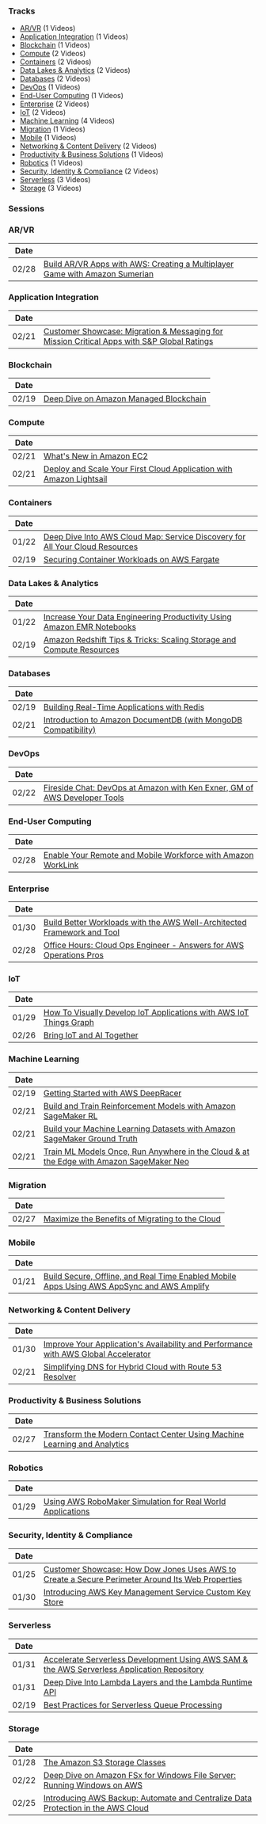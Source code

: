 


### Tracks

* [AR/VR](#0) (1 Videos)
* [Application Integration](#1) (1 Videos)
* [Blockchain](#2) (1 Videos)
* [Compute](#3) (2 Videos)
* [Containers](#4) (2 Videos)
* [Data Lakes & Analytics](#5) (2 Videos)
* [Databases](#6) (2 Videos)
* [DevOps](#7) (1 Videos)
* [End-User Computing](#8) (1 Videos)
* [Enterprise](#9) (2 Videos)
* [IoT](#10) (2 Videos)
* [Machine Learning](#11) (4 Videos)
* [Migration](#12) (1 Videos)
* [Mobile](#13) (1 Videos)
* [Networking & Content Delivery](#14) (2 Videos)
* [Productivity & Business Solutions](#15) (1 Videos)
* [Robotics](#16) (1 Videos)
* [Security, Identity & Compliance](#17) (2 Videos)
* [Serverless](#18) (3 Videos)
* [Storage](#19) (3 Videos)







### Sessions


### AR/VR <a name="0"></a>

| Date |       |
|-|-|
|02/28|<a href="https://www.youtube.com/watch?v=y6hHHy9z0Vo" target="_blank">Build AR/VR Apps with AWS: Creating a Multiplayer Game with Amazon Sumerian </a>| 




### Application Integration <a name="1"></a>

| Date |       |
|-|-|
|02/21|<a href="https://www.youtube.com/watch?v=Z5CvI5yKA-E" target="_blank">Customer Showcase: Migration & Messaging for Mission Critical Apps with S&P Global Ratings </a>| 




### Blockchain <a name="2"></a>

| Date |       |
|-|-|
|02/19|<a href="https://www.youtube.com/watch?v=Zyv8OXyAdVk" target="_blank">Deep Dive on Amazon Managed Blockchain </a>| 




### Compute <a name="3"></a>

| Date |       |
|-|-|
|02/21|<a href="https://www.youtube.com/watch?v=9pMJfOq_PsM" target="_blank">What's New in Amazon EC2 </a>| 
|02/21|<a href="https://www.youtube.com/watch?v=l8bRhno-LEo" target="_blank">Deploy and Scale Your First Cloud Application with Amazon Lightsail </a>| 




### Containers <a name="4"></a>

| Date |       |
|-|-|
|01/22|<a href="https://www.youtube.com/watch?v=0a-J_Ki_GwY" target="_blank">Deep Dive Into AWS Cloud Map: Service Discovery for All Your Cloud Resources </a>| 
|02/19|<a href="https://www.youtube.com/watch?v=PkR2hu1HCCY" target="_blank">Securing Container Workloads on AWS Fargate </a>| 




### Data Lakes & Analytics <a name="5"></a>

| Date |       |
|-|-|
|01/22|<a href="https://www.youtube.com/watch?v=qv1ErFMmhC4" target="_blank">Increase Your Data Engineering Productivity Using Amazon EMR Notebooks </a>| 
|02/19|<a href="https://www.youtube.com/watch?v=ScWtlH-kHz4" target="_blank">Amazon Redshift Tips & Tricks: Scaling Storage and Compute Resources </a>| 




### Databases <a name="6"></a>

| Date |       |
|-|-|
|02/19|<a href="https://www.youtube.com/watch?v=WhaDAnt6mx4" target="_blank">Building Real-Time Applications with Redis </a>| 
|02/21|<a href="https://www.youtube.com/watch?v=gfzq2AjKsCI" target="_blank">Introduction to Amazon DocumentDB (with MongoDB Compatibility) </a>| 




### DevOps <a name="7"></a>

| Date |       |
|-|-|
|02/22|<a href="https://www.youtube.com/watch?v=FlZm3nFMIAM" target="_blank">Fireside Chat: DevOps at Amazon with Ken Exner, GM of AWS Developer Tools </a>| 




### End-User Computing <a name="8"></a>

| Date |       |
|-|-|
|02/28|<a href="https://www.youtube.com/watch?v=g9ykPf73hb4" target="_blank">Enable Your Remote and Mobile Workforce with Amazon WorkLink </a>| 




### Enterprise <a name="9"></a>

| Date |       |
|-|-|
|01/30|<a href="https://www.youtube.com/watch?v=MfxF-FYEFjY" target="_blank">Build Better Workloads with the AWS Well-Architected Framework and Tool </a>| 
|02/28|<a href="https://www.youtube.com/watch?v=vyqXED0jwcc" target="_blank">Office Hours: Cloud Ops Engineer - Answers for AWS Operations Pros </a>| 




### IoT <a name="10"></a>

| Date |       |
|-|-|
|01/29|<a href="https://www.youtube.com/watch?v=aGUhKwZp6lk" target="_blank">How To Visually Develop IoT Applications with AWS IoT Things Graph </a>| 
|02/26|<a href="https://www.youtube.com/watch?v=hQ0Pe9roU34" target="_blank">Bring IoT and AI Together </a>| 




### Machine Learning <a name="11"></a>

| Date |       |
|-|-|
|02/19|<a href="https://www.youtube.com/watch?v=gNmWrezkY0s" target="_blank">Getting Started with AWS DeepRacer </a>| 
|02/21|<a href="https://www.youtube.com/watch?v=xGD6rkPuQ7Q" target="_blank">Build and Train Reinforcement Models with Amazon SageMaker RL </a>| 
|02/21|<a href="https://www.youtube.com/watch?v=PiDa6E36jnQ" target="_blank">Build your Machine Learning Datasets with Amazon SageMaker Ground Truth </a>| 
|02/21|<a href="https://www.youtube.com/watch?v=waKMyWUFvQY" target="_blank">Train ML Models Once, Run Anywhere in the Cloud & at the Edge with Amazon SageMaker Neo </a>| 




### Migration <a name="12"></a>

| Date |       |
|-|-|
|02/27|<a href="https://www.youtube.com/watch?v=dZUi8InI030" target="_blank">Maximize the Benefits of Migrating to the Cloud </a>| 




### Mobile <a name="13"></a>

| Date |       |
|-|-|
|01/21|<a href="https://www.youtube.com/watch?v=_AdJGAVTTbg" target="_blank">Build Secure, Offline, and Real Time Enabled Mobile Apps Using AWS AppSync and AWS Amplify </a>| 




### Networking & Content Delivery <a name="14"></a>

| Date |       |
|-|-|
|01/30|<a href="https://www.youtube.com/watch?v=ZuYHiIWSglM" target="_blank">Improve Your Application's Availability and Performance with AWS Global Accelerator </a>| 
|02/21|<a href="https://www.youtube.com/watch?v=Rka2rs0J9BI" target="_blank">Simplifying DNS for Hybrid Cloud with Route 53 Resolver </a>| 




### Productivity & Business Solutions <a name="15"></a>

| Date |       |
|-|-|
|02/27|<a href="https://www.youtube.com/watch?v=hEouN4c-5fo" target="_blank">Transform the Modern Contact Center Using Machine Learning and Analytics </a>| 




### Robotics <a name="16"></a>

| Date |       |
|-|-|
|01/29|<a href="https://www.youtube.com/watch?v=eQYUAMFvpLg" target="_blank">Using AWS RoboMaker Simulation for Real World Applications </a>| 




### Security, Identity & Compliance <a name="17"></a>

| Date |       |
|-|-|
|01/25|<a href="https://www.youtube.com/watch?v=Nqt_JDan7oc" target="_blank">Customer Showcase: How Dow Jones Uses AWS to Create a Secure Perimeter Around Its Web Properties </a>| 
|01/30|<a href="https://www.youtube.com/watch?v=ksnHLFxgXcI" target="_blank">Introducing AWS Key Management Service Custom Key Store </a>| 




### Serverless <a name="18"></a>

| Date |       |
|-|-|
|01/31|<a href="https://www.youtube.com/watch?v=AWJk7Ek9oOU" target="_blank">Accelerate Serverless Development Using AWS SAM & the AWS Serverless Application Repository </a>| 
|01/31|<a href="https://www.youtube.com/watch?v=gCQHulp3aVo" target="_blank">Deep Dive Into Lambda Layers and the Lambda Runtime API </a>| 
|02/19|<a href="https://www.youtube.com/watch?v=SDAXRKwTQIk" target="_blank">Best Practices for Serverless Queue Processing </a>| 




### Storage <a name="19"></a>

| Date |       |
|-|-|
|01/28|<a href="https://www.youtube.com/watch?v=wFSv2gSQADI" target="_blank">The Amazon S3 Storage Classes </a>| 
|02/22|<a href="https://www.youtube.com/watch?v=mSnvUhCZV8g" target="_blank">Deep Dive on Amazon FSx for Windows File Server: Running Windows on AWS </a>| 
|02/25|<a href="https://www.youtube.com/watch?v=AI8hKeh7yCs" target="_blank">Introducing AWS Backup: Automate and Centralize Data Protection in the AWS Cloud </a>| 






